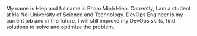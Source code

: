 My name is Hiep and fullname is Pham Minh Hiep. Currently, I am a student at Ha Noi University of Science and Technology. DevOps Engineer is my current job and in the future, I will still improve my DevOps skills, find solutions to solve and optimize the problem.